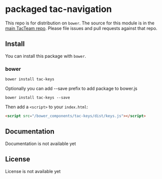 # packaged tac-navigation

This repo is for distribution on `bower`. The source for this module is in the
[main TacTeam repo](https://github.com/tacteam/keys).
Please file issues and pull requests against that repo.

## Install

You can install this package with `bower`.

### bower

```shell
bower install tac-keys
```

Optionally you can add --save prefix to add package to bower.js

```shell
bower install tac-keys --save
```

Then add a `<script>` to your `index.html`:

```html
<script src="/bower_components/tac-keys/dist/keys.js"></script>
```

## Documentation

Documentation is not available yet

## License

License is not available yet